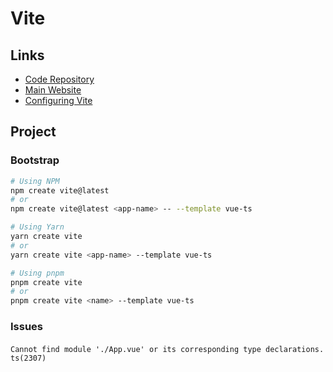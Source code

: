 # Vite

<!--
https://github.com/search?o=desc&q=filename%3Apackage.json+%22vite%22+%22tailwindcss%22+%22typescript%22+path%3Aapps&s=indexed&type=Code
-->

## Links

- [Code Repository](https://github.com/vitejs/vite)
- [Main Website](https://vitejs.dev)
- [Configuring Vite](https://vitejs.dev/config/)

## Project

### Bootstrap

```sh
# Using NPM
npm create vite@latest
# or
npm create vite@latest <app-name> -- --template vue-ts

# Using Yarn
yarn create vite
# or
yarn create vite <app-name> --template vue-ts

# Using pnpm
pnpm create vite
# or
pnpm create vite <name> --template vue-ts
```

### Issues

####

```log
Cannot find module './App.vue' or its corresponding type declarations. ts(2307)
```

```sh

```
